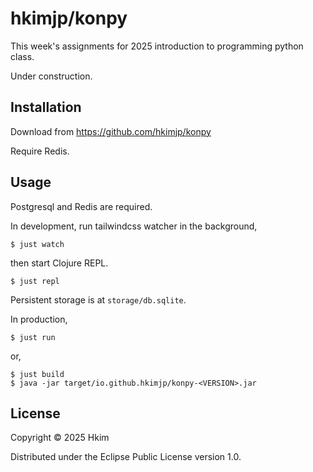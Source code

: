 # hkimjp/konpy

This week's assignments for 2025 introduction to programming python class.

Under construction.

## Installation

Download from https://github.com/hkimjp/konpy

Require Redis.

## Usage

Postgresql and Redis are required.

In development, run tailwindcss watcher in the background,

    $ just watch

then start Clojure REPL.

    $ just repl


Persistent storage is at `storage/db.sqlite`.

In production,

    $ just run

or,

    $ just build
    $ java -jar target/io.github.hkimjp/konpy-<VERSION>.jar


## License

Copyright © 2025 Hkim

Distributed under the Eclipse Public License version 1.0.
